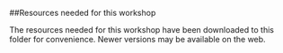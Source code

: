 ##Resources needed for this workshop

The resources needed for this workshop have been downloaded to this folder for convenience. Newer versions may be available on the web.

